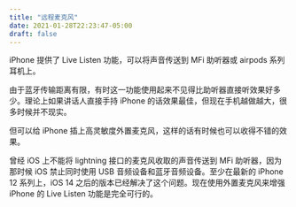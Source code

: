 ```yaml
---
title: "远程麦克风"
date: 2021-01-28T22:23:47-05:00
draft: false
---
```


iPhone 提供了 Live Listen 功能，可以将声音传送到 MFi 助听器或 airpods 系列耳机上。

由于蓝牙传输距离有限，有时这一功能使用起来不见得比助听器直接听效果好多少。理论上如果讲话人直接手持 iPhone 的话效果最佳，但现在手机越做越大，很多时候并不现实。

但可以给 iPhone 插上高灵敏度外置麦克风，这样的话有时候也可以收得不错的效果。

曾经 iOS 上不能将 lightning 接口的麦克风收取的声音传送到 MFi 助听器，因为那时候 iOS 禁止同时使用 USB 音频设备和蓝牙音频设备。至少在最新的 iPhone 12 系列上，iOS 14 之后的版本已经解决了这个问题。现在使用外置麦克风来增强 iPhone 的 Live Listen 功能是完全可行的。
